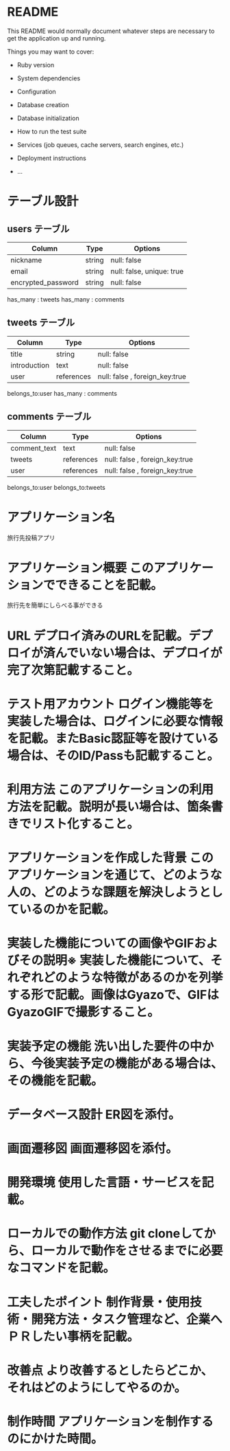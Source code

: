 # README

This README would normally document whatever steps are necessary to get the
application up and running.

Things you may want to cover:

* Ruby version

* System dependencies

* Configuration

* Database creation

* Database initialization

* How to run the test suite

* Services (job queues, cache servers, search engines, etc.)

* Deployment instructions

* ...


# テーブル設計

## users テーブル

| Column              | Type   | Options     |
| ------------------- | ------ | ----------- |
| nickname            | string | null: false |
| email               | string | null: false, unique: true | 
| encrypted_password  | string | null: false |

has_many : tweets
has_many : comments


## tweets テーブル

| Column       | Type       | Options     |
| ------------ | ---------- | ----------- |
| title        | string     | null: false |
| introduction | text       | null: false |
| user         | references | null: false , foreign_key:true |

belongs_to:user
has_many : comments


## comments テーブル

| Column              | Type       | Options     |
| ------------------- | ---------- | ----------- |
| comment_text        | text       | null: false |
| tweets              | references | null: false , foreign_key:true |　
| user                | references | null: false , foreign_key:true |

belongs_to:user
belongs_to:tweets







# アプリケーション名
旅行先投稿アプリ


# アプリケーション概要	このアプリケーションでできることを記載。
旅行先を簡単にしらべる事ができる

# URL	デプロイ済みのURLを記載。デプロイが済んでいない場合は、デプロイが完了次第記載すること。


# テスト用アカウント	ログイン機能等を実装した場合は、ログインに必要な情報を記載。またBasic認証等を設けている場合は、そのID/Passも記載すること。


# 利用方法	このアプリケーションの利用方法を記載。説明が長い場合は、箇条書きでリスト化すること。


# アプリケーションを作成した背景	このアプリケーションを通じて、どのような人の、どのような課題を解決しようとしているのかを記載。


# 実装した機能についての画像やGIFおよびその説明※	実装した機能について、それぞれどのような特徴があるのかを列挙する形で記載。画像はGyazoで、GIFはGyazoGIFで撮影すること。


# 実装予定の機能	洗い出した要件の中から、今後実装予定の機能がある場合は、その機能を記載。


# データベース設計	ER図を添付。


# 画面遷移図	画面遷移図を添付。


# 開発環境	使用した言語・サービスを記載。


# ローカルでの動作方法	git cloneしてから、ローカルで動作をさせるまでに必要なコマンドを記載。


# 工夫したポイント	制作背景・使用技術・開発方法・タスク管理など、企業へＰＲしたい事柄を記載。


# 改善点	より改善するとしたらどこか、それはどのようにしてやるのか。


# 制作時間	アプリケーションを制作するのにかけた時間。


